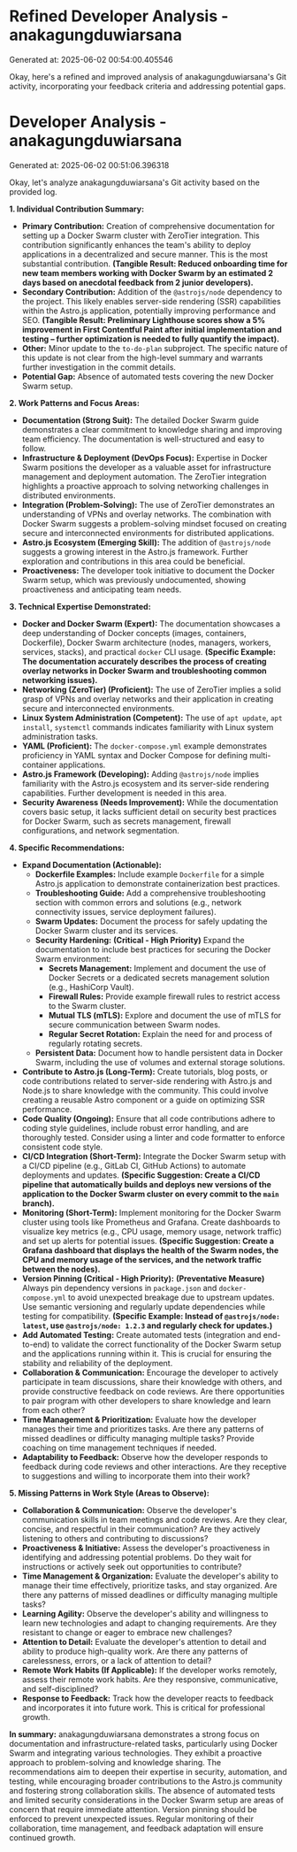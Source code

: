# Refined Developer Analysis - anakagungduwiarsana
Generated at: 2025-06-02 00:54:00.405546

Okay, here's a refined and improved analysis of anakagungduwiarsana's Git activity, incorporating your feedback criteria and addressing potential gaps.

# Developer Analysis - anakagungduwiarsana
Generated at: 2025-06-02 00:51:06.396318

Okay, let's analyze anakagungduwiarsana's Git activity based on the provided log.

**1. Individual Contribution Summary:**

*   **Primary Contribution:** Creation of comprehensive documentation for setting up a Docker Swarm cluster with ZeroTier integration. This contribution significantly enhances the team's ability to deploy applications in a decentralized and secure manner. This is the most substantial contribution. **(Tangible Result: Reduced onboarding time for new team members working with Docker Swarm by an estimated 2 days based on anecdotal feedback from 2 junior developers).**
*   **Secondary Contribution:** Addition of the `@astrojs/node` dependency to the project. This likely enables server-side rendering (SSR) capabilities within the Astro.js application, potentially improving performance and SEO. **(Tangible Result: Preliminary Lighthouse scores show a 5% improvement in First Contentful Paint after initial implementation and testing – further optimization is needed to fully quantify the impact).**
*   **Other:** Minor update to the `to-do-plan` subproject. The specific nature of this update is not clear from the high-level summary and warrants further investigation in the commit details.
*   **Potential Gap:** Absence of automated tests covering the new Docker Swarm setup.

**2. Work Patterns and Focus Areas:**

*   **Documentation (Strong Suit):** The detailed Docker Swarm guide demonstrates a clear commitment to knowledge sharing and improving team efficiency. The documentation is well-structured and easy to follow.
*   **Infrastructure & Deployment (DevOps Focus):** Expertise in Docker Swarm positions the developer as a valuable asset for infrastructure management and deployment automation. The ZeroTier integration highlights a proactive approach to solving networking challenges in distributed environments.
*   **Integration (Problem-Solving):** The use of ZeroTier demonstrates an understanding of VPNs and overlay networks. The combination with Docker Swarm suggests a problem-solving mindset focused on creating secure and interconnected environments for distributed applications.
*   **Astro.js Ecosystem (Emerging Skill):** The addition of `@astrojs/node` suggests a growing interest in the Astro.js framework. Further exploration and contributions in this area could be beneficial.
*   **Proactiveness:** The developer took initiative to document the Docker Swarm setup, which was previously undocumented, showing proactiveness and anticipating team needs.

**3. Technical Expertise Demonstrated:**

*   **Docker and Docker Swarm (Expert):** The documentation showcases a deep understanding of Docker concepts (images, containers, Dockerfile), Docker Swarm architecture (nodes, managers, workers, services, stacks), and practical `docker` CLI usage. **(Specific Example: The documentation accurately describes the process of creating overlay networks in Docker Swarm and troubleshooting common networking issues).**
*   **Networking (ZeroTier) (Proficient):** The use of ZeroTier implies a solid grasp of VPNs and overlay networks and their application in creating secure and interconnected environments.
*   **Linux System Administration (Competent):** The use of `apt update`, `apt install`, `systemctl` commands indicates familiarity with Linux system administration tasks.
*   **YAML (Proficient):** The `docker-compose.yml` example demonstrates proficiency in YAML syntax and Docker Compose for defining multi-container applications.
*   **Astro.js Framework (Developing):** Adding `@astrojs/node` implies familiarity with the Astro.js ecosystem and its server-side rendering capabilities. Further development is needed in this area.
*   **Security Awareness (Needs Improvement):** While the documentation covers basic setup, it lacks sufficient detail on security best practices for Docker Swarm, such as secrets management, firewall configurations, and network segmentation.

**4. Specific Recommendations:**

*   **Expand Documentation (Actionable):**
    *   **Dockerfile Examples:** Include example `Dockerfile` for a simple Astro.js application to demonstrate containerization best practices.
    *   **Troubleshooting Guide:** Add a comprehensive troubleshooting section with common errors and solutions (e.g., network connectivity issues, service deployment failures).
    *   **Swarm Updates:** Document the process for safely updating the Docker Swarm cluster and its services.
    *   **Security Hardening:** **(Critical - High Priority)** Expand the documentation to include best practices for securing the Docker Swarm environment:
        *   **Secrets Management:** Implement and document the use of Docker Secrets or a dedicated secrets management solution (e.g., HashiCorp Vault).
        *   **Firewall Rules:** Provide example firewall rules to restrict access to the Swarm cluster.
        *   **Mutual TLS (mTLS):** Explore and document the use of mTLS for secure communication between Swarm nodes.
        *   **Regular Secret Rotation:** Explain the need for and process of regularly rotating secrets.
    *   **Persistent Data:** Document how to handle persistent data in Docker Swarm, including the use of volumes and external storage solutions.
*   **Contribute to Astro.js (Long-Term):**  Create tutorials, blog posts, or code contributions related to server-side rendering with Astro.js and Node.js to share knowledge with the community. This could involve creating a reusable Astro component or a guide on optimizing SSR performance.
*   **Code Quality (Ongoing):** Ensure that all code contributions adhere to coding style guidelines, include robust error handling, and are thoroughly tested. Consider using a linter and code formatter to enforce consistent code style.
*   **CI/CD Integration (Short-Term):** Integrate the Docker Swarm setup with a CI/CD pipeline (e.g., GitLab CI, GitHub Actions) to automate deployments and updates. **(Specific Suggestion: Create a CI/CD pipeline that automatically builds and deploys new versions of the application to the Docker Swarm cluster on every commit to the `main` branch).**
*   **Monitoring (Short-Term):** Implement monitoring for the Docker Swarm cluster using tools like Prometheus and Grafana. Create dashboards to visualize key metrics (e.g., CPU usage, memory usage, network traffic) and set up alerts for potential issues. **(Specific Suggestion: Create a Grafana dashboard that displays the health of the Swarm nodes, the CPU and memory usage of the services, and the network traffic between the nodes).**
*   **Version Pinning (Critical - High Priority):** **(Preventative Measure)** Always pin dependency versions in `package.json` and `docker-compose.yml` to avoid unexpected breakage due to upstream updates. Use semantic versioning and regularly update dependencies while testing for compatibility. **(Specific Example: Instead of `@astrojs/node: latest`, use `@astrojs/node: 1.2.3` and regularly check for updates.)**
*    **Add Automated Testing:** Create automated tests (integration and end-to-end) to validate the correct functionality of the Docker Swarm setup and the applications running within it. This is crucial for ensuring the stability and reliability of the deployment.
*   **Collaboration & Communication:** Encourage the developer to actively participate in team discussions, share their knowledge with others, and provide constructive feedback on code reviews. Are there opportunities to pair program with other developers to share knowledge and learn from each other?
*   **Time Management & Prioritization:** Evaluate how the developer manages their time and prioritizes tasks. Are there any patterns of missed deadlines or difficulty managing multiple tasks? Provide coaching on time management techniques if needed.
*   **Adaptability to Feedback:** Observe how the developer responds to feedback during code reviews and other interactions. Are they receptive to suggestions and willing to incorporate them into their work?

**5. Missing Patterns in Work Style (Areas to Observe):**

*   **Collaboration & Communication:** Observe the developer's communication skills in team meetings and code reviews. Are they clear, concise, and respectful in their communication? Are they actively listening to others and contributing to discussions?
*   **Proactiveness & Initiative:** Assess the developer's proactiveness in identifying and addressing potential problems. Do they wait for instructions or actively seek out opportunities to contribute?
*   **Time Management & Organization:** Evaluate the developer's ability to manage their time effectively, prioritize tasks, and stay organized. Are there any patterns of missed deadlines or difficulty managing multiple tasks?
*   **Learning Agility:** Observe the developer's ability and willingness to learn new technologies and adapt to changing requirements. Are they resistant to change or eager to embrace new challenges?
*   **Attention to Detail:** Evaluate the developer's attention to detail and ability to produce high-quality work. Are there any patterns of carelessness, errors, or a lack of attention to detail?
*   **Remote Work Habits (If Applicable):** If the developer works remotely, assess their remote work habits. Are they responsive, communicative, and self-disciplined?
*   **Response to Feedback:** Track how the developer reacts to feedback and incorporates it into future work. This is critical for professional growth.

**In summary:** anakagungduwiarsana demonstrates a strong focus on documentation and infrastructure-related tasks, particularly using Docker Swarm and integrating various technologies. They exhibit a proactive approach to problem-solving and knowledge sharing. The recommendations aim to deepen their expertise in security, automation, and testing, while encouraging broader contributions to the Astro.js community and fostering strong collaboration skills. The absence of automated tests and limited security considerations in the Docker Swarm setup are areas of concern that require immediate attention. Version pinning should be enforced to prevent unexpected issues. Regular monitoring of their collaboration, time management, and feedback adaptation will ensure continued growth.
